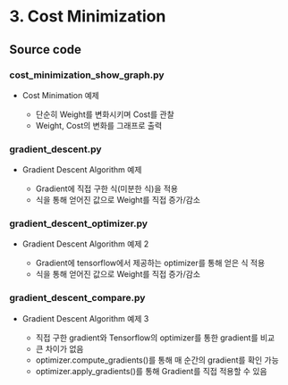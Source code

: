 # 3. Cost Minimization

## Source code

### cost_minimization_show_graph.py

- Cost Minimation 예제

  - 단순히 Weight를 변화시키며 Cost를 관찰
  - Weight, Cost의 변화를 그래프로 출력

### gradient_descent.py

- Gradient Descent Algorithm 예제

  - Gradient에 직접 구한 식(미분한 식)을 적용
  - 식을 통해 얻어진 값으로 Weight를 직접 증가/감소

### gradient_descent_optimizer.py

- Gradient Descent Algorithm 예제 2

  - Gradient에 tensorflow에서 제공하는 optimizer를 통해 얻은 식 적용
  - 식을 통해 얻어진 값으로 Weight를 직접 증가/감소

### gradient_descent_compare.py

- Gradient Descent Algorithm 예제 3

  - 직접 구한 gradient와 Tensorflow의 optimizer를 통한 gradient를 비교
  - 큰 차이가 없음
  - optimizer.compute_gradients()를 통해 매 순간의 gradient를 확인 가능
  - optimizer.apply_gradients()를 통해 Gradient를 직접 적용할 수 있음
